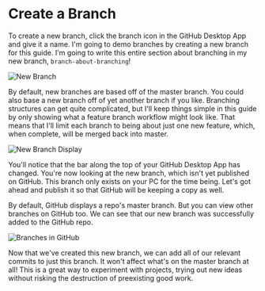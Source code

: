 # Create a Branch

To create a new branch, click the branch icon in the GitHub Desktop App and give it a name. I'm going to demo branches by creating a new branch for this guide. I'm going to write this entire section about branching in my new branch, `branch-about-branching`!

![New Branch](../images/new-branch.png)

By default, new branches are based off of the master branch. You could also base a new branch off of yet another branch if you like. Branching structures can get quite complicated, but I'll keep things simple in this guide by only showing what a feature branch workflow might look like. That means that I'll limit each branch to being about just one new feature, which, when complete, will be merged back into master.

![New Branch Display](../images/new-branch-display.png)

You'll notice that the bar along the top of your GitHub Desktop App has changed. You're now looking at the new branch, which isn't yet published on GitHub. This branch only exists on your PC for the time being. Let's got ahead and publish it so that GitHub will be keeping a copy as well.

By default, GitHub displays a repo's master branch. But you can view other branches on GitHub too. We can see that our new branch was successfully added to the GitHub repo.

![Branches in GitHub](../images/github-branches.png)

Now that we've created this new branch, we can add all of our relevant commits to just this branch. It won't affect what's on the master branch at all! This is a great way to experiment with projects, trying out new ideas without risking the destruction of preexisting good work.
